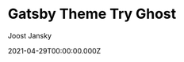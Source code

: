 ---
title: Gatsby Theme Try Ghost
github: https://github.com/styxlab/gatsby-theme-try-ghost
demo: https://demo.jamify.org/
license: MIT
author: Joost Jansky
author_link: ''
author_twitter: jamifyjs
date: 2021-04-29T00:00:00.000Z
ssg:
  - Gatsby
cms:
  - Ghost
css: null
category:
  - Blog
description: >-
  A Gatsby theme plugin for creating blogs from headless Ghost CMS.Turn your
  Ghost blog into a flaring fast static website. This Gatsby theme is a frontend
  replacement of the Ghost handlebars engine featuring the standard Ghost Casper
  skin and functionality. All content is sourced from a headless Ghost CMS.
draft: true
publish_date: '2020-02-24T00:09:10Z'
update_date: '2022-03-14T14:30:46Z'
github_star: 138
github_fork: 58
---